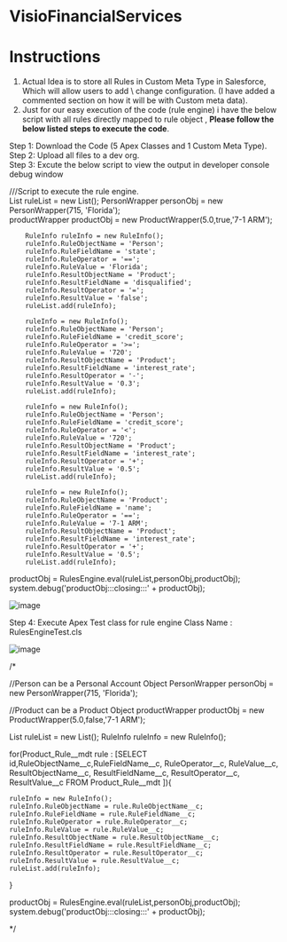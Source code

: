 # VisioFinancialServices

# Instructions

1. Actual Idea is to store all Rules in Custom Meta Type in Salesforce, Which will allow users to add \ change configuration. (I have added a commented section on how it will be with Custom meta data).
2. Just for our easy execution of the code (rule engine) i have the below script with all rules directly mapped to rule object , **Please follow the below listed steps to execute the code**.

Step 1: Download the Code (5 Apex Classes and 1 Custom Meta Type). <br>
Step 2: Upload all files to a dev org. <br>
Step 3: Excute the below script to view the output in developer console debug window <br>

///Script to execute the rule engine. <br>
List<RuleInfo> ruleList = new List<RuleInfo>();
        PersonWrapper personObj = new PersonWrapper(715, 'Florida');     
        productWrapper productObj = new ProductWrapper(5.0,true,'7-1 ARM');
        
        RuleInfo ruleInfo = new RuleInfo();
        ruleInfo.RuleObjectName = 'Person';
        ruleInfo.RuleFieldName = 'state';
        ruleInfo.RuleOperator = '==';
        ruleInfo.RuleValue = 'Florida';
        ruleInfo.ResultObjectName = 'Product';
        ruleInfo.ResultFieldName = 'disqualified';
        ruleInfo.ResultOperator = '=';
        ruleInfo.ResultValue = 'false';        
        ruleList.add(ruleInfo);
        
        ruleInfo = new RuleInfo();
        ruleInfo.RuleObjectName = 'Person';
        ruleInfo.RuleFieldName = 'credit_score';
        ruleInfo.RuleOperator = '>=';
        ruleInfo.RuleValue = '720';
        ruleInfo.ResultObjectName = 'Product';
        ruleInfo.ResultFieldName = 'interest_rate';
        ruleInfo.ResultOperator = '-';
        ruleInfo.ResultValue = '0.3';        
        ruleList.add(ruleInfo);
        
        ruleInfo = new RuleInfo();
        ruleInfo.RuleObjectName = 'Person';
        ruleInfo.RuleFieldName = 'credit_score';
        ruleInfo.RuleOperator = '<';
        ruleInfo.RuleValue = '720';
        ruleInfo.ResultObjectName = 'Product';
        ruleInfo.ResultFieldName = 'interest_rate';
        ruleInfo.ResultOperator = '+';
        ruleInfo.ResultValue = '0.5';        
        ruleList.add(ruleInfo);
        
        ruleInfo = new RuleInfo();
        ruleInfo.RuleObjectName = 'Product';
        ruleInfo.RuleFieldName = 'name';
        ruleInfo.RuleOperator = '==';
        ruleInfo.RuleValue = '7-1 ARM';
        ruleInfo.ResultObjectName = 'Product';
        ruleInfo.ResultFieldName = 'interest_rate';
        ruleInfo.ResultOperator = '+';
        ruleInfo.ResultValue = '0.5';        
        ruleList.add(ruleInfo);

productObj = RulesEngine.eval(ruleList,personObj,productObj);
system.debug('productObj:::closing:::' + productObj);


![image](https://github.com/hemakgit/VisioFinancialServices/assets/90020641/6ee4f82e-0903-4f2b-b2b9-47f89bd111e3)

Step 4: Execute Apex Test class for rule engine 
Class Name : RulesEngineTest.cls

![image](https://github.com/hemakgit/VisioFinancialServices/assets/90020641/db7f9555-ef82-4446-a88a-ac54c157c185)

/*

//Person can be a Personal Account Object
PersonWrapper personObj = new PersonWrapper(715, 'Florida');     

//Product can be a Product Object
productWrapper productObj = new ProductWrapper(5.0,false,'7-1 ARM');

List<RuleInfo> ruleList = new List<RuleInfo>();
RuleInfo ruleInfo = new RuleInfo();

for(Product_Rule__mdt rule : [SELECT id,RuleObjectName__c,RuleFieldName__c, RuleOperator__c, RuleValue__c, ResultObjectName__c, ResultFieldName__c, ResultOperator__c, ResultValue__c 
                              FROM Product_Rule__mdt ]){
    
    ruleInfo = new RuleInfo();
    ruleInfo.RuleObjectName = rule.RuleObjectName__c;
    ruleInfo.RuleFieldName = rule.RuleFieldName__c;
    ruleInfo.RuleOperator = rule.RuleOperator__c;
    ruleInfo.RuleValue = rule.RuleValue__c;
    ruleInfo.ResultObjectName = rule.ResultObjectName__c;
    ruleInfo.ResultFieldName = rule.ResultFieldName__c;
    ruleInfo.ResultOperator = rule.ResultOperator__c;
    ruleInfo.ResultValue = rule.ResultValue__c;        
    ruleList.add(ruleInfo);
}

productObj = RulesEngine.eval(ruleList,personObj,productObj);
system.debug('productObj:::closing:::' + productObj);

*/
